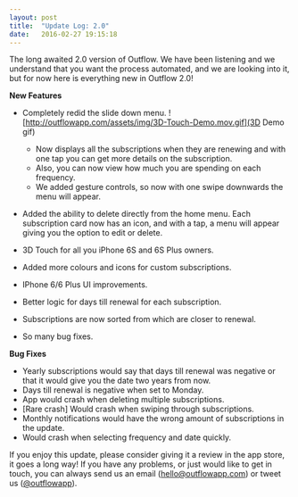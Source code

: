 ```yaml
---
layout: post
title:  "Update Log: 2.0"
date:   2016-02-27 19:15:18
---
```

The long awaited 2.0 version of Outflow. We have been listening and we understand that you want the process automated, and we are looking into it, but for now here is everything new in Outflow 2.0!

**New Features**

- Completely redid the slide down menu.
   ![http://outflowapp.com/assets/img/3D-Touch-Demo.mov.gif](3D Demo gif)
   
    - Now displays all the subscriptions when they are renewing and with one tap you can get more details on the subscription.
    - Also, you can now view how much you are spending on each frequency.
    - We added gesture controls, so now with one swipe downwards the menu will appear.  
- Added the ability to delete directly from the home menu. Each subscription card now has an icon, and with a tap, a menu will appear giving you the option to edit or delete.
- 3D Touch for all you iPhone 6S and 6S Plus owners.
- Added more colours and icons for custom subscriptions.
- IPhone 6/6 Plus UI improvements.
- Better logic for days till renewal for each subscription.
- Subscriptions are now sorted from which are closer to renewal.
- So many bug fixes.

**Bug Fixes**
- Yearly subscriptions would say that days till renewal was negative or that it would give you the date two years from now.
- Days till renewal is negative when set to Monday.
- App would crash when deleting multiple subscriptions.
- [Rare crash] Would crash when swiping through subscriptions.
- Monthly notifications would have the wrong amount of subscriptions in the update.
- Would crash when selecting frequency and date quickly.

If you enjoy this update, please consider giving it a review in the app store, it goes a long way! If you have any problems, or just would like to get in touch, you can always send us an email (hello@outflowapp.com) or tweet us ([@outflowapp](https://twitter.com/kirkbyo_)).
